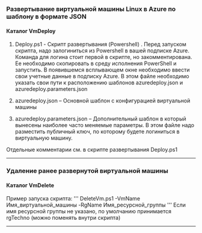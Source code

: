 ### Развертывание виртуальной машины Linux в  Azure по шаблону в формате JSON
#### Каталог VmDeploy

1)	Deploy.ps1 - Скрипт развертывания (Powershell) . Перед запуском скрипта, надо залогиниться из Powershell в вашей подписке Azure. Команда для логина стоит первой в скрипте, но закомментирована. 
Ее необходимо скопировать в среду исполнения PowerShell и запустить. 
В появившемся всплывающем окне необходимо ввести свои учетные данные в подписку Azure.
В этом файле необходимо указать свои пути к расположению шаблонов azuredeploy.json и azuredeploy.parameters.json 

2)	azuredeploy.json – Основной шаблон с конфигурацией виртуальной машины

3)	azuredeploy.parameters.json – Дополнительный шаблон в который вынесены наиболее часто меняемые параметры. 
В этом файле надо разместить публичный ключ, по которому будете логиниться в виртуальную машину.
   
Отдельные комментарии см. в скрипте развертывания Deploy.ps1

---

### Удаление ранее развернутой виртуальной машины
#### Каталог VmDelete

Пример запуска скрипта:
'''
DeleteVm.ps1 -VmName Имя_виртуальной_машины -RgName Имя_ресурсной_группы 
'''
Если имя ресурсной группы не указано, по умолчанию принимается rgTechno (можно поменять внутри скрипта)

---
